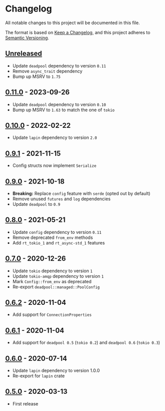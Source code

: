 # Changelog

All notable changes to this project will be documented in this file.

The format is based on [Keep a Changelog](https://keepachangelog.com/en/1.1.0/),
and this project adheres to [Semantic Versioning](https://semver.org/spec/v2.0.0.html).

<!-- next-header -->

## [Unreleased]

- Update `deadpool` dependency to version `0.11`
- Remove `async_trait` dependency
- Bump up MSRV to `1.75`

## [0.11.0] - 2023-09-26

- Update `deadpool` dependency to version `0.10`
- Bump up MSRV to `1.63` to match the one of `tokio`

## [0.10.0] - 2022-02-22

- Update `lapin` dependency to version `2.0`

## [0.9.1] - 2021-11-15

- Config structs now implement `Serialize`

## [0.9.0] - 2021-10-18

- __Breaking:__ Replace `config` feature with `serde` (opted out by default)
- Remove unused `futures` and `log` dependencies
- Update `deadpool` to `0.9`

## [0.8.0] - 2021-05-21

- Update `config` dependency to version `0.11`
- Remove deprecated `from_env` methods
- Add `rt_tokio_1` and `rt_async-std_1` features

## [0.7.0] - 2020-12-26

- Update `tokio` dependency to version `1`
- Update `tokio-amqp` dependency to version `1`
- Mark `Config::from_env` as deprecated
- Re-export `deadpool::managed::PoolConfig`

## [0.6.2] - 2020-11-04

- Add support for `ConnectionProperties`

## [0.6.1] - 2020-11-04

- Add support for `deadpool 0.5` (`tokio 0.2`) and `deadpool 0.6` (`tokio 0.3`)

## [0.6.0] - 2020-07-14

- Update `lapin` dependency to version 1.0.0
- Re-export for `lapin` crate

## [0.5.0] - 2020-03-13

- First release

<!-- next-url -->
[Unreleased]: https://github.com/bikeshedder/deadpool/compare/deadpool-lapin-v0.11.0...HEAD
[0.11.0]: https://github.com/bikeshedder/deadpool/compare/deadpool-lapin-v0.10.0...deadpool-lapin-v0.11.0
[0.10.0]: https://github.com/bikeshedder/deadpool/compare/deadpool-lapin-v0.9.1...deadpool-lapin-v0.10.0
[0.9.1]: https://github.com/bikeshedder/deadpool/compare/deadpool-lapin-v0.9.0...deadpool-lapin-v0.9.1
[0.9.0]: https://github.com/bikeshedder/deadpool/compare/deadpool-lapin-v0.8.0...deadpool-lapin-v0.9.0
[0.8.0]: https://github.com/bikeshedder/deadpool/compare/deadpool-lapin-v0.7.0...deadpool-lapin-v0.8.0
[0.7.0]: https://github.com/bikeshedder/deadpool/compare/deadpool-lapin-v0.6.2...deadpool-lapin-v0.7.0
[0.6.2]: https://github.com/bikeshedder/deadpool/compare/deadpool-lapin-v0.6.1...deadpool-lapin-v0.6.2
[0.6.1]: https://github.com/bikeshedder/deadpool/compare/deadpool-lapin-v0.6.0...deadpool-lapin-v0.6.1
[0.6.0]: https://github.com/bikeshedder/deadpool/compare/deadpool-lapin-v0.5.0...deadpool-lapin-v0.6.0
[0.5.0]: https://github.com/bikeshedder/deadpool/releases/tag/deadpool-lapin-v0.5.0